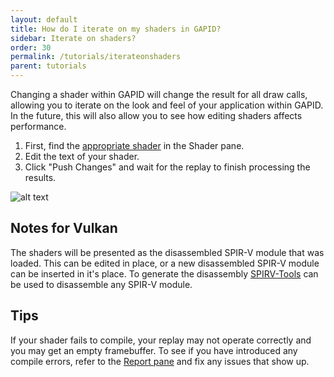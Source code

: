 ```yaml
---
layout: default
title: How do I iterate on my shaders in GAPID?
sidebar: Iterate on shaders?
order: 30
permalink: /tutorials/iterateonshaders
parent: tutorials
---
```


Changing a shader within GAPID will change the result for all draw calls, allowing you to iterate on the look and feel of your application within GAPID. In the future, this will also allow you to see how editing shaders affects performance.

1. First, find the [appropriate shader](../tutorials/seeboundshaders_gles) in the Shader pane.
2. Edit the text of your shader.
3. Click "Push Changes" and wait for the replay to finish processing the results.

![alt text](../images/shader.png "Editing a shader within GAPID")

## Notes for Vulkan
The shaders will be presented as the disassembled SPIR-V module that was loaded. This can be edited in place, or a new disassembled SPIR-V module can be inserted in it's place. To generate the disassembly [SPIRV-Tools](SPIRV-Tools) can be used to disassemble any SPIR-V module.

## Tips

If your shader fails to compile, your replay may not operate correctly and you may get an empty framebuffer. To see if you have introduced any compile errors, refer to the [Report pane](..inspect/report) and fix any issues that show up.

[SPIRV-Tools]: https://github.com/khronosgroup/spirv-tools
